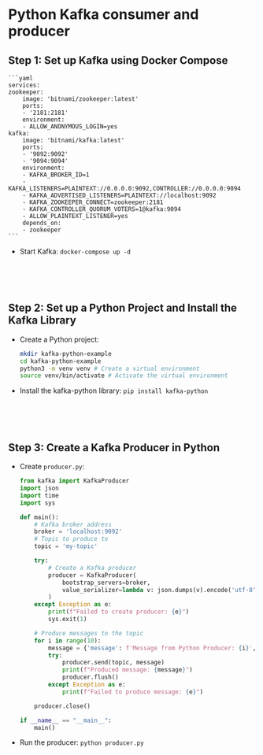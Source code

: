 # Python Kafka consumer and producer

## Step 1: Set up Kafka using Docker Compose
    ```yaml
    services:
    zookeeper:
        image: 'bitnami/zookeeper:latest'
        ports:
        - '2181:2181'
        environment:
        - ALLOW_ANONYMOUS_LOGIN=yes
    kafka:
        image: 'bitnami/kafka:latest'
        ports:
        - '9092:9092'
        - '9094:9094'
        environment:
        - KAFKA_BROKER_ID=1
        - KAFKA_LISTENERS=PLAINTEXT://0.0.0.0:9092,CONTROLLER://0.0.0.0:9094
        - KAFKA_ADVERTISED_LISTENERS=PLAINTEXT://localhost:9092
        - KAFKA_ZOOKEEPER_CONNECT=zookeeper:2181
        - KAFKA_CONTROLLER_QUORUM_VOTERS=1@kafka:9094
        - ALLOW_PLAINTEXT_LISTENER=yes
        depends_on:
        - zookeeper
    ```

- Start Kafka:
    `docker-compose up -d`

<br><br><br>

## Step 2: Set up a Python Project and Install the Kafka Library
- Create a Python project:
    ```sh
    mkdir kafka-python-example
    cd kafka-python-example
    python3 -m venv venv # Create a virtual environment
    source venv/bin/activate # Activate the virtual environment
    ```
- Install the kafka-python library:
    `pip install kafka-python`

<br><br><br>

## Step 3: Create a Kafka Producer in Python
- Create `producer.py`:
    ```py
    from kafka import KafkaProducer
    import json
    import time
    import sys

    def main():
        # Kafka broker address
        broker = 'localhost:9092'
        # Topic to produce to
        topic = 'my-topic'

        try:
            # Create a Kafka producer
            producer = KafkaProducer(
                bootstrap_servers=broker,
                value_serializer=lambda v: json.dumps(v).encode('utf-8')
            )
        except Exception as e:
            print(f"Failed to create producer: {e}")
            sys.exit(1)

        # Produce messages to the topic
        for i in range(10):
            message = {'message': f'Message from Python Producer: {i}', 'timestamp': time.time()}
            try:
                producer.send(topic, message)
                print(f"Produced message: {message}")
                producer.flush()
            except Exception as e:
                print(f"Failed to produce message: {e}")

        producer.close()

    if __name__ == "__main__":
        main()
    ```

- Run the producer:
    `python producer.py`

<br><br><br>
